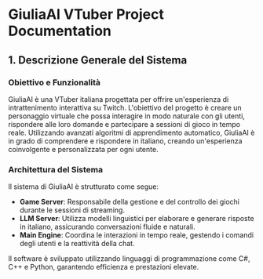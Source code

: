 # GiuliaAI VTuber Project Documentation

## 1. Descrizione Generale del Sistema

### Obiettivo e Funzionalità
GiuliaAI è una VTuber italiana progettata per offrire un'esperienza di intrattenimento interattiva su Twitch. L'obiettivo del progetto è creare un personaggio virtuale che possa interagire in modo naturale con gli utenti, rispondere alle loro domande e partecipare a sessioni di gioco in tempo reale. Utilizzando avanzati algoritmi di apprendimento automatico, GiuliaAI è in grado di comprendere e rispondere in italiano, creando un'esperienza coinvolgente e personalizzata per ogni utente.

### Architettura del Sistema
Il sistema di GiuliaAI è strutturato come segue:
- **Game Server**: Responsabile della gestione e del controllo dei giochi durante le sessioni di streaming.
- **LLM Server**: Utilizza modelli linguistici per elaborare e generare risposte in italiano, assicurando conversazioni fluide e naturali.
- **Main Engine**: Coordina le interazioni in tempo reale, gestendo i comandi degli utenti e la reattività della chat.

Il software è sviluppato utilizzando linguaggi di programmazione come C#, C++ e Python, garantendo efficienza e prestazioni elevate.
